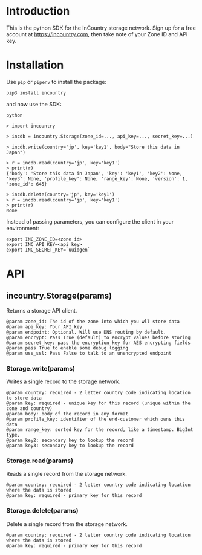 # Introduction

This is the python SDK for the InCountry storage network. Sign up for a free account at
https://incountry.com, then take note of your Zone ID and API key.

# Installation

Use `pip` or `pipenv` to install the package:

    pip3 install incountry

and now use the SDK:

    python

    > import incountry

    > incdb = incountry.Storage(zone_id=..., api_key=..., secret_key=...)

    > incdb.write(country='jp', key='key1', body="Store this data in Japan")

	> r = incdb.read(country='jp', key='key1')
	> print(r)
	{'body': 'Store this data in Japan', 'key': 'key1', 'key2': None, 'key3': None, 'profile_key': None, 'range_key': None, 'version': 1, 'zone_id': 645}

    > incdb.delete(country='jp', key='key1')
    > r = incdb.read(country='jp', key='key1')
    > print(r)
    None

Instead of passing parameters, you can configure the client in your environment:

    export INC_ZONE_ID=<zone id>
    export INC_API_KEY=<api key>
    export INC_SECRET_KEY=`uuidgen`


# API

## incountry.Storage(params)

Returns a storage API client.

    @param zone_id: The id of the zone into which you wll store data
    @param api_key: Your API key
    @param endpoint: Optional. Will use DNS routing by default.
    @param encrypt: Pass True (default) to encrypt values before storing
    @param secret_key: pass the encryption key for AES encrypting fields
    @param pass True to enable some debug logging
    @param use_ssl: Pass False to talk to an unencrypted endpoint

### Storage.write(params)

Writes a single record to the storage network.

    @param country: required - 2 letter country code indicating location to store data
    @param key: required - unique key for this record (unique within the zone and country)
    @param body: body of the record in any format
    @param profile_key: identifier of the end-customer which owns this data
    @param range_key: sorted key for the record, like a timestamp. BigInt type.
    @param key2: secondary key to lookup the record
    @param key3: secondary key to lookup the record

### Storage.read(params)

Reads a single record from the storage network.

    @param country: required - 2 letter country code indicating location where the data is stored
    @param key: required - primary key for this record 

### Storage.delete(params)

Delete a single record from the storage network.

    @param country: required - 2 letter country code indicating location where the data is stored
    @param key: required - primary key for this record 

